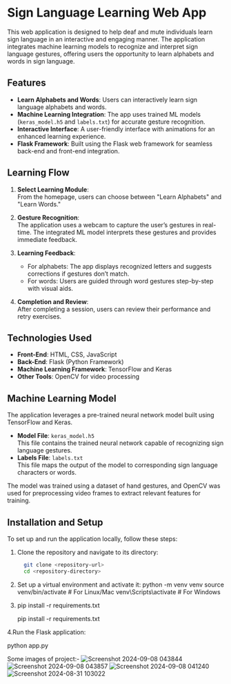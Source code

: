 # Sign Language Learning Web App

This web application is designed to help deaf and mute individuals learn sign language in an interactive and engaging manner. The application integrates machine learning models to recognize and interpret sign language gestures, offering users the opportunity to learn alphabets and words in sign language.

## Features
- **Learn Alphabets and Words**: Users can interactively learn sign language alphabets and words.
- **Machine Learning Integration**: The app uses trained ML models (`keras_model.h5` and `labels.txt`) for accurate gesture recognition.
- **Interactive Interface**: A user-friendly interface with animations for an enhanced learning experience.
- **Flask Framework**: Built using the Flask web framework for seamless back-end and front-end integration.

## Learning Flow
1. **Select Learning Module**:  
   From the homepage, users can choose between "Learn Alphabets" and "Learn Words."

2. **Gesture Recognition**:  
   The application uses a webcam to capture the user’s gestures in real-time. The integrated ML model interprets these gestures and provides immediate feedback.

3. **Learning Feedback**:  
   - For alphabets: The app displays recognized letters and suggests corrections if gestures don’t match.
   - For words: Users are guided through word gestures step-by-step with visual aids.

4. **Completion and Review**:  
   After completing a session, users can review their performance and retry exercises.

## Technologies Used
- **Front-End**: HTML, CSS, JavaScript
- **Back-End**: Flask (Python Framework)
- **Machine Learning Framework**: TensorFlow and Keras
- **Other Tools**: OpenCV for video processing

## Machine Learning Model
The application leverages a pre-trained neural network model built using TensorFlow and Keras.  
- **Model File**: `keras_model.h5`  
  This file contains the trained neural network capable of recognizing sign language gestures.  
- **Labels File**: `labels.txt`  
  This file maps the output of the model to corresponding sign language characters or words.  

The model was trained using a dataset of hand gestures, and OpenCV was used for preprocessing video frames to extract relevant features for training.

## Installation and Setup
To set up and run the application locally, follow these steps:

1. Clone the repository and navigate to its directory:
   ```bash
     git clone <repository-url>
     cd <repository-directory>
2. Set up a virtual environment and activate it:
    python -m venv venv
    source venv/bin/activate    # For Linux/Mac
    venv\Scripts\activate       # For Windows
3. pip install -r requirements.txt

   pip install -r requirements.txt
   
4.Run the Flask application:
 
  python app.py


Some images of project:-
![Screenshot 2024-09-08 043844](https://github.com/user-attachments/assets/78a68547-e1db-4752-b5ad-cf5ae690cab7)
![Screenshot 2024-09-08 043857](https://github.com/user-attachments/assets/7896bbfe-dce2-46eb-9696-3016ad245fb3)
![Screenshot 2024-09-08 041240](https://github.com/user-attachments/assets/3f6b1e7c-87ad-4800-abed-a5d3b419cb83)
![Screenshot 2024-08-31 103022](https://github.com/user-attachments/assets/f4684c1d-79b5-46b2-8813-dc36d36d5fa6)
